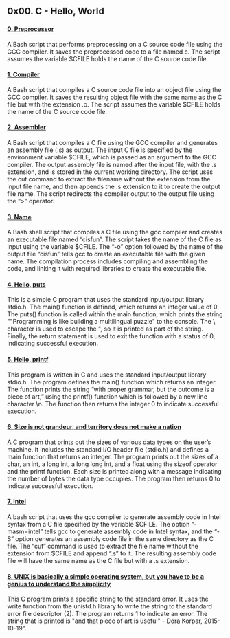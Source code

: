 ## 0x00. C - Hello, World

#### [0. Preprocessor](0-preprocessor)

A Bash script that performs preprocessing on a C source code file using the GCC compiler. It saves the preprocessed code to a file named c. The script assumes the variable $CFILE holds the name of the C source code file.

#### [1. Compiler](1-compiler)

A Bash script that compiles a C source code file into an object file using the GCC compiler. It saves the resulting object file with the same name as the C file but with the extension .o. The script assumes the variable $CFILE holds the name of the C source code file.

#### [2. Assembler](2-assembler)

A Bash script that compiles a C file using the GCC compiler and generates an assembly file (.s) as output. The input C file is specified by the environment variable $CFILE, which is passed as an argument to the GCC compiler. The output assembly file is named after the input file, with the .s extension, and is stored in the current working directory. The script uses the cut command to extract the filename without the extension from the input file name, and then appends the .s extension to it to create the output file name. The script redirects the compiler output to the output file using the “>” operator.

#### [3. Name](3-name)

A Bash shell script that compiles a C file using the gcc compiler and creates an executable file named “cisfun”. The script takes the name of the C file as input using the variable $CFILE. The “-o” option followed by the name of the output file “cisfun” tells gcc to create an executable file with the given name. The compilation process includes compiling and assembling the code, and linking it with required libraries to create the executable file. 

#### [4. Hello, puts](4-puts.c)

This is a simple C program that uses the standard input/output library stdio.h. The main() function is defined, which returns an integer value of 0. The puts() function is called within the main function, which prints the string "\"Programming is like building a multilingual puzzle" to the console. The \ character is used to escape the ", so it is printed as part of the string. Finally, the return statement is used to exit the function with a status of 0, indicating successful execution.

#### [5. Hello, printf](5-printf.c)

This program is written in C and uses the standard input/output library stdio.h. The program defines the main() function which returns an integer. The function prints the string “with proper grammar, but the outcome is a piece of art,” using the printf() function which is followed by a new line character \n. The function then returns the integer 0 to indicate successful execution.

#### [6. Size is not grandeur, and territory does not make a nation](6-size.c)

A C program that prints out the sizes of various data types on the user’s machine. It includes the standard I/O header file (stdio.h) and defines a main function that returns an integer. The program prints out the sizes of a char, an int, a long int, a long long int, and a float using the sizeof operator and the printf function. Each size is printed along with a message indicating the number of bytes the data type occupies. The program then returns 0 to indicate successful execution.

#### [7. Intel](100-intel)

A bash script that uses the gcc compiler to generate assembly code in Intel syntax from a C file specified by the variable $CFILE. The option “-masm=intel” tells gcc to generate assembly code in Intel syntax, and the “-S” option generates an assembly code file in the same directory as the C file. The “cut” command is used to extract the file name without the extension from $CFILE and append “.s” to it. The resulting assembly code file will have the same name as the C file but with a .s extension.

#### [8. UNIX is basically a simple operating system, but you have to be a genius to understand the simplicity](101-quote.c)

This C program prints a specific string to the standard error. It uses the write function from the unistd.h library to write the string to the standard error file descriptor (2). The program returns 1 to indicate an error. The string that is printed is "and that piece of art is useful" - Dora Korpar, 2015-10-19".
